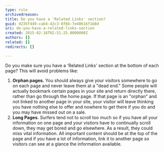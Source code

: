 ```yaml
---
type: rule
archivedreason: 
title: Do you have a 'Related Links' section?
guid: d235f449-cab4-42c3-8f6b-7e40616f1b8d
uri: do-you-have-a-related-links-section
created: 2015-02-16T02:51:25.0000000Z
authors: []
related: []
redirects: []

---
```


Do you make sure you have a 'Related Links' section at the bottom of each page? This will avoid problems like:

1. **Orphan pages.**     You should always give your visitors somewhere to go on each page and never leave them at a "dead end." Some people will actually bookmark certain pages in your site and return directly there, rather than go through the home page. If that page is an "orphan" and not linked to another page in your site, your visitor will leave thinking you have nothing else to offer and nowhere to get there if you do and you may have missed out on a sale.
2. **Long Pages.**     Surfers tend not to scroll too much so if you have all your information on one page and your visitors have to continually scroll down, they may get bored and go elsewhere. As a result, they could miss vital information. All important content should be at the top of the page and if you have a lot of information, link it to another page so visitors can see at a glance the information available.


<!--endintro-->
